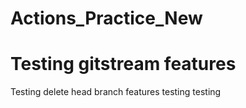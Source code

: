 # Actions_Practice_New

Testing gitstream features
=======

Testing delete head branch features
testing testing
